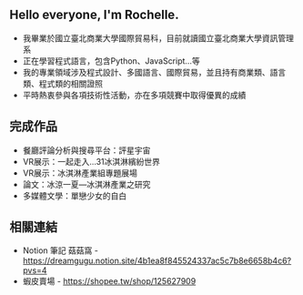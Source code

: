 ## Hello everyone, I'm Rochelle.
- 我畢業於國立臺北商業大學國際貿易科，目前就讀國立臺北商業大學資訊管理系  
- 正在學習程式語言，包含Python、JavaScript…等  
- 我的專業領域涉及程式設計、多國語言、國際貿易，並且持有商業類、語言類、程式類的相關證照  
- 平時熱衷參與各項技術性活動，亦在多項競賽中取得優異的成績  

## 完成作品
- 餐廳評論分析與搜尋平台：評星宇宙
- VR展示：一起走入…31冰淇淋繽紛世界
- VR展示：冰淇淋產業組專題展場
- 論文：冰涼一夏—冰淇淋產業之研究
- 多媒體文學：單戀少女的自白

## 相關連結
- Notion 筆記 菇菇窩 - https://dreamgugu.notion.site/4b1ea8f845524337ac5c7b8e6658b4c6?pvs=4
- 蝦皮賣場 - https://shopee.tw/shop/125627909
